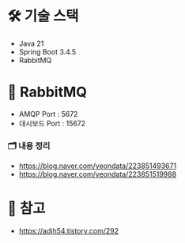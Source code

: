 # 🛠️ 기술 스택
- Java 21
- Spring Boot 3.4.5
- RabbitMQ

# 📨 RabbitMQ
- AMQP Port : 5672
- 대시보드 Port : 15672

### 🗂️ 내용 정리
- https://blog.naver.com/yeondata/223851493671
- https://blog.naver.com/yeondata/223851519988

# 📝 참고
- https://adjh54.tistory.com/292